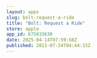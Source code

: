 ```yaml
---
layout: apps
slug: bolt-request-a-ride
title: "Bolt: Request a Ride"
store: apple
app_id: 675033630
date: 2025-04-14T07:59:58Z
published: 2013-07-24T04:44:15Z
---
```

